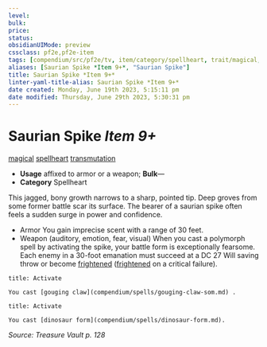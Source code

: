 ```yaml
---
level:
bulk:
price:
status:
obsidianUIMode: preview
cssclass: pf2e,pf2e-item
tags: [compendium/src/pf2e/tv, item/category/spellheart, trait/magical, trait/spellheart, trait/transmutation]
aliases: [Saurian Spike *Item 9+*, "Saurian Spike"]
title: Saurian Spike *Item 9+*
linter-yaml-title-alias: Saurian Spike *Item 9+*
date created: Monday, June 19th 2023, 5:15:11 pm
date modified: Thursday, June 29th 2023, 5:30:31 pm
---
```


# Saurian Spike *Item 9+*

[magical](rules/traits/magical.md) [spellheart](rules/traits/spellheart-som.md) [transmutation](rules/traits/transmutation.md)  

- **Usage** affixed to armor or a weapon; **Bulk**—
- **Category** Spellheart

This jagged, bony growth narrows to a sharp, pointed tip. Deep groves from some former battle scar its surface. The bearer of a saurian spike often feels a sudden surge in power and confidence.

- Armor You gain imprecise scent with a range of 30 feet.
- Weapon (auditory, emotion, fear, visual) When you cast a polymorph spell by activating the spike, your battle form is exceptionally fearsome. Each enemy in a 30-foot emanation must succeed at a DC 27 Will saving throw or become [frightened](rules/conditions.md#Frightened) ([frightened](rules/conditions.md#Frightened) on a critical failure).

```ad-embed-ability
title: Activate

You cast [gouging claw](compendium/spells/gouging-claw-som.md) .
```

```ad-embed-ability
title: Activate

You cast [dinosaur form](compendium/spells/dinosaur-form.md).
```

*Source: Treasure Vault p. 128*
